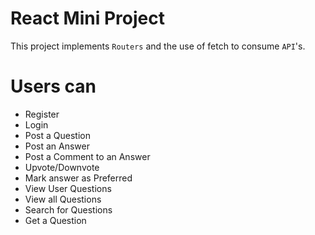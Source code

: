 # React Mini Project

This project implements `Routers` and the use of fetch to consume `API`'s.

# Users can

* Register
* Login
* Post a Question
* Post an Answer
* Post a Comment to an Answer
* Upvote/Downvote
* Mark answer as Preferred
* View User Questions
* View all Questions
* Search for Questions
* Get a Question 
